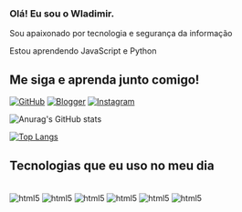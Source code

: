 ###  Olá! Eu sou o Wladimir.
Sou apaixonado por tecnologia e segurança da informação

Estou aprendendo JavaScript e Python

## Me siga e aprenda junto comigo!
[![GitHub](https://img.shields.io/badge/GitHub-100000?style=for-the-badge&logo=github&logoColor=white)](https://github.com/alucod3) [![Blogger](https://img.shields.io/badge/Blogger-FF5722?style=for-the-badge&logo=blogger&logoColor=white)]() [![Instagram](https://img.shields.io/badge/Instagram-E4405F?style=for-the-badge&logo=instagram&logoColor=white)]()

![Anurag's GitHub stats](https://github-readme-stats.vercel.app/api?username=alucod3&show_icons=true&theme=dark)

[![Top Langs](https://github-readme-stats.vercel.app/api/top-langs/?username=alucod3&layout=compact&theme=dark)](https://github.com/anuraghazra/github-readme-stats)

## Tecnologias que eu uso no meu dia
<div style="display: inline_block"></br>
    <img align="center" alt="html5" src="https://img.shields.io/badge/HTML5-E34F26?style=for-the-badge&logo=html5&logoColor=white">
    <img align="center" alt="html5" src="https://img.shields.io/badge/CSS3-1572B6?style=for-the-badge&logo=css3&logoColor=white">
    <img align="center" alt="html5" src="https://img.shields.io/badge/JavaScript-323330?style=for-the-badge&logo=javascript&logoColor=F7DF1E">
    <img align="center" alt="html5" src="https://img.shields.io/badge/Python-14354C?style=for-the-badge&logo=python&logoColor=white">
    <img align="center" alt="html5" src="https://img.shields.io/badge/Shell_Script-121011?style=for-the-badge&logo=gnu-bash&logoColor=white">
    <img align="center" alt="html5" src="https://img.shields.io/badge/Arch_Linux-1793D1?style=for-the-badge&logo=arch-linux&logoColor=white">
</div>
